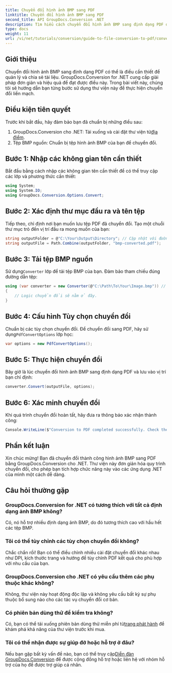 ```yaml
---
title: Chuyển đổi hình ảnh BMP sang PDF
linktitle: Chuyển đổi hình ảnh BMP sang PDF
second_title: API GroupDocs.Conversion .NET
description: Tìm hiểu cách chuyển đổi hình ảnh BMP sang định dạng PDF dễ dàng bằng GroupDocs.Conversion for .NET. Hướng dẫn từng bước toàn diện này bao gồm các điều kiện tiên quyết, cách xử lý tệp nguồn và các tùy chọn tùy chỉnh.
type: docs
weight: 11
url: /vi/net/tutorials/conversion/guide-to-file-conversion-to-pdf/converting-bmp-to-pdf/
---
```

## Giới thiệu

Chuyển đổi hình ảnh BMP sang định dạng PDF có thể là điều cần thiết để quản lý và chia sẻ tài liệu. GroupDocs.Conversion for .NET cung cấp giải pháp đơn giản và hiệu quả để đạt được điều này. Trong bài viết này, chúng tôi sẽ hướng dẫn bạn từng bước sử dụng thư viện này để thực hiện chuyển đổi liền mạch.

## Điều kiện tiên quyết

Trước khi bắt đầu, hãy đảm bảo bạn đã chuẩn bị những điều sau:

1.  GroupDocs.Conversion cho .NET: Tải xuống và cài đặt thư viện từ[địa điểm](https://releases.groupdocs.com/conversion/net/).
2. Tệp BMP nguồn: Chuẩn bị tệp hình ảnh BMP của bạn để chuyển đổi.

## Bước 1: Nhập các không gian tên cần thiết

Bắt đầu bằng cách nhập các không gian tên cần thiết để có thể truy cập các lớp và phương thức cần thiết:

```csharp
using System;
using System.IO;
using GroupDocs.Conversion.Options.Convert;
```

## Bước 2: Xác định thư mục đầu ra và tên tệp

Tiếp theo, chỉ định nơi bạn muốn lưu tệp PDF đã chuyển đổi. Tạo một chuỗi thư mục trỏ đến vị trí đầu ra mong muốn của bạn:

```csharp
string outputFolder = @"C:\Your\Output\Directory"; // Cập nhật với đường dẫn thư mục của bạn
string outputFile = Path.Combine(outputFolder, "bmp-converted.pdf");
```

## Bước 3: Tải tệp BMP nguồn

 Sử dụng`Converter` lớp để tải tệp BMP của bạn. Đảm bảo tham chiếu đúng đường dẫn tệp:

```csharp
using (var converter = new Converter(@"C:\Path\To\Your\Image.bmp")) // Cập nhật với đường dẫn tệp BMP của bạn
{
    // Logic chuyển đổi sẽ nằm ở đây.
}
```

## Bước 4: Cấu hình Tùy chọn chuyển đổi

 Chuẩn bị các tùy chọn chuyển đổi. Để chuyển đổi sang PDF, hãy sử dụng`PdfConvertOptions` lớp học:

```csharp
var options = new PdfConvertOptions();
```

## Bước 5: Thực hiện chuyển đổi

Bây giờ là lúc chuyển đổi hình ảnh BMP sang định dạng PDF và lưu vào vị trí bạn chỉ định:

```csharp
converter.Convert(outputFile, options);
```

## Bước 6: Xác minh chuyển đổi

Khi quá trình chuyển đổi hoàn tất, hãy đưa ra thông báo xác nhận thành công:

```csharp
Console.WriteLine($"Conversion to PDF completed successfully. Check the output in: {outputFolder}");
```

## Phần kết luận

Xin chúc mừng! Bạn đã chuyển đổi thành công hình ảnh BMP sang PDF bằng GroupDocs.Conversion cho .NET. Thư viện này đơn giản hóa quy trình chuyển đổi, cho phép bạn tích hợp chức năng này vào các ứng dụng .NET của mình một cách dễ dàng.

## Câu hỏi thường gặp

### GroupDocs.Conversion for .NET có tương thích với tất cả định dạng ảnh BMP không?

Có, nó hỗ trợ nhiều định dạng ảnh BMP, do đó tương thích cao với hầu hết các tệp BMP.

### Tôi có thể tùy chỉnh các tùy chọn chuyển đổi không?

Chắc chắn rồi! Bạn có thể điều chỉnh nhiều cài đặt chuyển đổi khác nhau như DPI, kích thước trang và hướng để tùy chỉnh PDF kết quả cho phù hợp với nhu cầu của bạn.

### GroupDocs.Conversion cho .NET có yêu cầu thêm các phụ thuộc khác không?

Không, thư viện này hoạt động độc lập và không yêu cầu bất kỳ sự phụ thuộc bổ sung nào cho các tác vụ chuyển đổi cơ bản.

### Có phiên bản dùng thử để kiểm tra không?

Có, bạn có thể tải xuống phiên bản dùng thử miễn phí từ[trang phát hành](https://releases.groupdocs.com/) để khám phá khả năng của thư viện trước khi mua.

### Tôi có thể nhận được sự giúp đỡ hoặc hỗ trợ ở đâu?

 Nếu bạn gặp bất kỳ vấn đề nào, bạn có thể truy cập[Diễn đàn GroupDocs.Conversion](https://forum.groupdocs.com/c/conversion/11) để được cộng đồng hỗ trợ hoặc liên hệ với nhóm hỗ trợ của họ để được trợ giúp cá nhân.